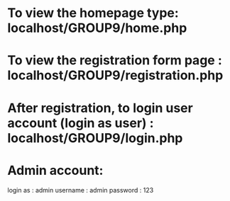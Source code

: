# To view the homepage type: localhost/GROUP9/home.php 
# To view the registration form page : localhost/GROUP9/registration.php
# After registration, to login user account (login as user) : localhost/GROUP9/login.php

# Admin account:
login as : admin 
username : admin
password : 123
